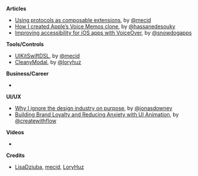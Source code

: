
**Articles**

* [Using protocols as composable extensions](https://mecid.github.io/2019/01/17/using-protocols-as-composable-extensions/), by [@mecid](https://twitter.com/mecid)
* [How I created Apple’s Voice Memos clone](https://medium.com/flawless-app-stories/how-i-created-apples-voice-memos-clone-b6cd6d65f580), by [@hassanedesouky](https://twitter.com/hassanedesouky)
* [Improving accessibility for iOS apps with VoiceOver](https://medium.com/snowdog-labs/improving-accessibility-for-ios-app-part-2-33a0ecd9a500), by [@snowdogapps](https://twitter.com/snowdogapps)

**Tools/Controls**

* [UIKitSwiftDSL](https://github.com/mecid/UIKitSwiftDSL), by [@mecid](https://twitter.com/mecid)
* [CleanyModal](https://github.com/loryhuz/CleanyModal), by [@loryhuz](https://twitter.com/LoryHuz)

**Business/Career**

* 

**UI/UX**

* [Why I ignore the design industry on purpose](https://m.signalvnoise.com/why-i-ignore-the-design-industry-on-purpose/), by [@jonasdowney](https://twitter.com/jonasdowney)
* [Building Brand Loyalty and Reducing Anxiety with UI Animation](https://github.com/CocoaPods/Rome), by [@createwithflow](https://twitter.com/createwithflow)

**Videos**

* 

**Credits**

* [LisaDziuba](https://github.com/lisadziuba), [mecid](https://github.com/mecid), [LoryHuz](https://github.com/loryhuz)
